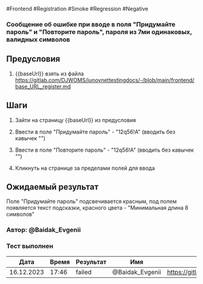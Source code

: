 #Frontend #Registration #Smoke #Regression #Negative

### Сообщение об ошибке при вводе в поля "Придумайте пароль" и "Повторите пароль", пароля из 7ми одинаковых, валидных символов

## Предусловия

1. {{baseUrl}} взять из файла https://gitlab.com/DJWOMS/junovnettestingdocs/-/blob/main/frontend/base_URL_register.md

## Шаги

1. Зайти на страницу {{baseUrl}} из предусловия

2. Ввести в поле "Придумайте пароль" - "12q56!A" (вводить без кавычек "")

3. Ввести в поле "Повторите пароль" - "12q56!A" (вводить без кавычек "")

4. Кликнуть на странице за пределами полей для ввода

## Ожидаемый результат

Поле "Придумайте пароль" подсвечивается красным, под полем появляется текст подсказки, красного цвета - "Минимальная длина 8 символов"

### Автор: @Baidak_Evgenii

### Тест выполнен
|     Дата    | Время | Результат   |   Имя  | Cсылка на баг  |
|     ---     |  ---  |    ---      |   ---  |      ---       |
|  16.12.2023 | 17:46 |   failed    | @Baidak_Evgenii | https://gitlab.com/DJWOMS/front/-/issues/45 |